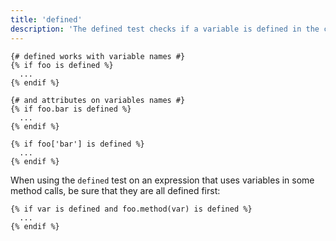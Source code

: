 ```yaml
---
title: 'defined'
description: 'The defined test checks if a variable is defined in the current context.'
---
```


```canvas {% process=false %}
{# defined works with variable names #}
{% if foo is defined %}
  ...
{% endif %}

{# and attributes on variables names #}
{% if foo.bar is defined %}
  ...
{% endif %}

{% if foo['bar'] is defined %}
  ...
{% endif %}
```

When using the `defined` test on an expression that uses variables in some method calls, be sure that they are all defined first:

```canvas {% process=false %}
{% if var is defined and foo.method(var) is defined %}
  ...
{% endif %}
```
